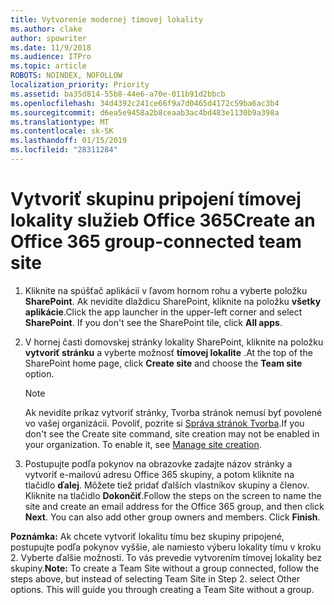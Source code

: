 ```yaml
---
title: Vytvorenie modernej tímovej lokality
ms.author: clake
author: spowriter
ms.date: 11/9/2018
ms.audience: ITPro
ms.topic: article
ROBOTS: NOINDEX, NOFOLLOW
localization_priority: Priority
ms.assetid: ba35d814-55b8-44e6-a70e-011b91d2bbcb
ms.openlocfilehash: 34d4392c241ce66f9a7d0465d4172c59ba6ac3b4
ms.sourcegitcommit: d6ea5e9458a2b8ceaab3ac4bd483e1130b9a398a
ms.translationtype: MT
ms.contentlocale: sk-SK
ms.lasthandoff: 01/15/2019
ms.locfileid: "28311284"
---
```

# <a name="create-an-office-365-group-connected-team-site"></a><span data-ttu-id="9e547-102">Vytvoriť skupinu pripojení tímovej lokality služieb Office 365</span><span class="sxs-lookup"><span data-stu-id="9e547-102">Create an Office 365 group-connected team site</span></span>

1. <span data-ttu-id="9e547-p101">Kliknite na spúšťač aplikácií v ľavom hornom rohu a vyberte položku **SharePoint**. Ak nevidíte dlaždicu SharePoint, kliknite na položku **všetky aplikácie**.</span><span class="sxs-lookup"><span data-stu-id="9e547-p101">Click the app launcher in the upper-left corner and select **SharePoint**. If you don't see the SharePoint tile, click **All apps**.</span></span>
    
2. <span data-ttu-id="9e547-105">V hornej časti domovskej stránky lokality SharePoint, kliknite na položku **vytvoriť stránku** a vyberte možnosť **tímovej lokalite** .</span><span class="sxs-lookup"><span data-stu-id="9e547-105">At the top of the SharePoint home page, click **Create site** and choose the **Team site** option.</span></span> 
    
    > [!NOTE]
    > <span data-ttu-id="9e547-p102">Ak nevidíte príkaz vytvoriť stránky, Tvorba stránok nemusí byť povolené vo vašej organizácii. Povoliť, pozrite si [Správa stránok Tvorba](https://go.microsoft.com/fwlink/?linkid=2009644).</span><span class="sxs-lookup"><span data-stu-id="9e547-p102">If you don't see the Create site command, site creation may not be enabled in your organization. To enable it, see [Manage site creation](https://go.microsoft.com/fwlink/?linkid=2009644).</span></span> 
  
3. <span data-ttu-id="9e547-p103">Postupujte podľa pokynov na obrazovke zadajte názov stránky a vytvoriť e-mailovú adresu Office 365 skupiny, a potom kliknite na tlačidlo **ďalej**. Môžete tiež pridať ďalších vlastníkov skupiny a členov. Kliknite na tlačidlo **Dokončiť**.</span><span class="sxs-lookup"><span data-stu-id="9e547-p103">Follow the steps on the screen to name the site and create an email address for the Office 365 group, and then click **Next**. You can also add other group owners and members. Click **Finish**.</span></span>
  
 <span data-ttu-id="9e547-p104">**Poznámka:** Ak chcete vytvoriť lokalitu tímu bez skupiny pripojené, postupujte podľa pokynov vyššie, ale namiesto výberu lokality tímu v kroku 2. Vyberte ďalšie možnosti. To vás prevedie vytvorením tímovej lokality bez skupiny.</span><span class="sxs-lookup"><span data-stu-id="9e547-p104">**Note:** To create a Team Site without a group connected, follow the steps above, but instead of selecting Team Site in Step 2. select Other options. This will guide you through creating a Team Site without a group.</span></span> 
    

